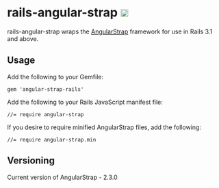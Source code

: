 # rails-angular-strap <a href="http://badge.fury.io/rb/rails-angular-strap"><img src="https://badge.fury.io/rb/rails-angular-strap.svg" alt="Gem Version" height="18"></a>

rails-angular-strap wraps the [AngularStrap](http://mgcrea.github.io/angular-strap/) framework for use in Rails 3.1 and above.

## Usage

Add the following to your Gemfile:

    gem 'angular-strap-rails'

Add the following to your Rails JavaScript manifest file:

    //= require angular-strap

If you desire to require minified AngularStrap files, add the following:

    //= require angular-strap.min

## Versioning

Current version of AngularStrap - 2.3.0
